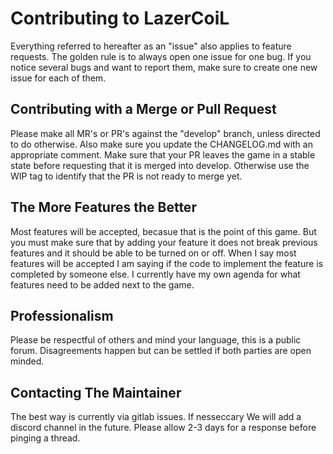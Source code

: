 # Contributing to LazerCoiL
Everything referred to hereafter as an "issue" also applies to feature requests.
The golden rule is to always open one issue for one bug. If you notice several bugs 
and want to report them, make sure to create one new issue for each of them.
## Contributing with a Merge or Pull Request
Please make all MR's or PR's against the "develop" branch, unless directed to do 
otherwise. Also make sure you update the CHANGELOG.md with an appropriate comment.
Make sure that your PR leaves the game in a stable state before requesting that it 
is merged into develop. Otherwise use the WIP tag to identify that the PR is not 
ready to merge yet.
## The More Features the Better
Most features will be accepted, becasue that is the point of this game. But you 
must make sure that by adding your feature it does not break previous features
and it should be able to be turned on or off. When I say most features will be
accepted I am saying if the code to implement the feature is completed by 
someone else. I currently have my own agenda for what features need to be 
added next to the game.
## Professionalism
Please be respectful of others and mind your language, this is a public forum. 
Disagreements happen but can be settled if both parties are open minded.
## Contacting The Maintainer
The best way is currently via gitlab issues. If nesseccary We will add a discord
channel in the future. Please allow 2-3 days for a response before pinging a thread.